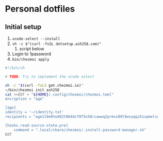 # Personal dotfiles

## Initial setup

1. `xcode-select --install`
1. `sh -c $"(curl -fsSL dotsetup.ash258.com)"`
   1. script below
1. Login to 1password
1. `bin/chezmoi apply`

```bash
#!/bin/sh

# TODO: Try to implement the xcode select

sh -c "$(curl -fsLS get.chezmoi.io)"
~/bin/chezmoi init ash258
cat <<EOT > "${HOME}/.config/chezmoi/chezmoi.toml"
encryption = "age"

[age]
identity = '~/identity.txt'
recipients = "age1l0e9ted62t864dcf0f5x58rcawwq2prmvs89l9wsyqqz5zxpmelsqh289t"

[hooks.read-source-state.pre]
    command = ".local/share/chezmoi/.install-password-manager.sh"
EOT
```
